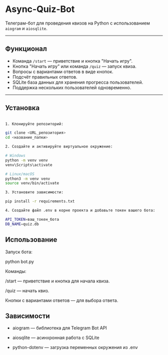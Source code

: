 # Async-Quiz-Bot

Телеграм-бот для проведения квизов на Python с использованием `aiogram` и `aiosqlite`.

---

## Функционал

- Команда `/start` — приветствие и кнопка "Начать игру".
- Кнопка "Начать игру" или команда `/quiz` — запуск квиза.
- Вопросы с вариантами ответов в виде кнопок.
- Подсчёт правильных ответов.
- SQLite база данных для хранения прогресса пользователей.
- Поддержка нескольких пользователей одновременно.

---

## Установка

```bash

1. Клонируйте репозиторий:

git clone <URL_репозитория>
cd <название_папки>

2. Создайте и активируйте виртуальное окружение:

# Windows
python -m venv venv
venv\Scripts\activate

# Linux/macOS
python3 -m venv venv
source venv/bin/activate

3. Установите зависимости:

pip install -r requirements.txt

4. Создайте файл .env в корне проекта и добавьте токен вашего бота:

API_TOKEN=ваш_токен_бота
DB_NAME=quiz.db

```

## Использование

Запуск бота:

python bot.py

Команды:

/start — приветствие и кнопка для начала квиза.

/quiz — начать квиз.

Кнопки с вариантами ответов — для выбора ответа.

## Зависимости

- aiogram — библиотека для Telegram Bot API

- aiosqlite — асинхронная работа с SQLite

- python-dotenv — загрузка переменных окружения из .env

